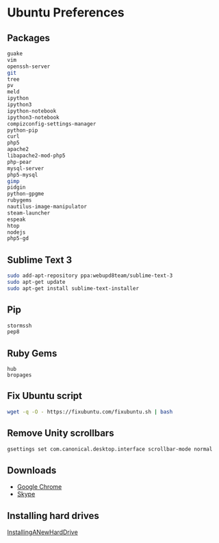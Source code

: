 # Ubuntu Preferences

## Packages

```bash
guake
vim
openssh-server
git
tree
pv
meld
ipython
ipython3
ipython-notebook
ipython3-notebook
compizconfig-settings-manager
python-pip
curl
php5
apache2
libapache2-mod-php5
php-pear
mysql-server
php5-mysql
gimp
pidgin
python-gpgme
rubygems
nautilus-image-manipulator
steam-launcher
espeak
htop
nodejs
php5-gd
```

## Sublime Text 3

```bash
sudo add-apt-repository ppa:webupd8team/sublime-text-3
sudo apt-get update
sudo apt-get install sublime-text-installer
```

## Pip

```bash
stormssh
pep8
```

## Ruby Gems

```
hub
bropages
```

## Fix Ubuntu script

```bash
wget -q -O - https://fixubuntu.com/fixubuntu.sh | bash
```

## Remove Unity scrollbars

```bash
gsettings set com.canonical.desktop.interface scrollbar-mode normal
```

## Downloads

- [Google Chrome](https://www.google.co.uk/intl/en_uk/chrome/browser/)
- [Skype](www.skype.com/en/download-skype/skype-for-linux/downloading/?type=ubuntu64)

## Installing hard drives

[InstallingANewHardDrive](https://help.ubuntu.com/community/InstallingANewHardDrive)

